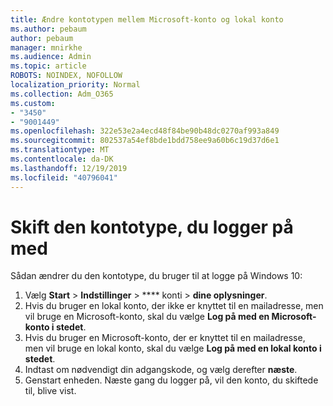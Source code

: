 ```yaml
---
title: Ændre kontotypen mellem Microsoft-konto og lokal konto
ms.author: pebaum
author: pebaum
manager: mnirkhe
ms.audience: Admin
ms.topic: article
ROBOTS: NOINDEX, NOFOLLOW
localization_priority: Normal
ms.collection: Adm_O365
ms.custom:
- "3450"
- "9001449"
ms.openlocfilehash: 322e53e2a4ecd48f84be90b48dc0270af993a849
ms.sourcegitcommit: 802537a54ef8bde1bdd758ee9a60b6c19d37d6e1
ms.translationtype: MT
ms.contentlocale: da-DK
ms.lasthandoff: 12/19/2019
ms.locfileid: "40796041"
---
```

# <a name="change-the-account-type-that-you-sign-in-with"></a>Skift den kontotype, du logger på med

Sådan ændrer du den kontotype, du bruger til at logge på Windows 10:

1. Vælg **Start** > **Indstillinger** > **** konti > **dine oplysninger**.
2. Hvis du bruger en lokal konto, der ikke er knyttet til en mailadresse, men vil bruge en Microsoft-konto, skal du vælge **Log på med en Microsoft-konto i stedet**.
3. Hvis du bruger en Microsoft-konto, der er knyttet til en mailadresse, men vil bruge en lokal konto, skal du vælge **Log på med en lokal konto i stedet**.
4. Indtast om nødvendigt din adgangskode, og vælg derefter **næste**.
5. Genstart enheden. Næste gang du logger på, vil den konto, du skiftede til, blive vist.